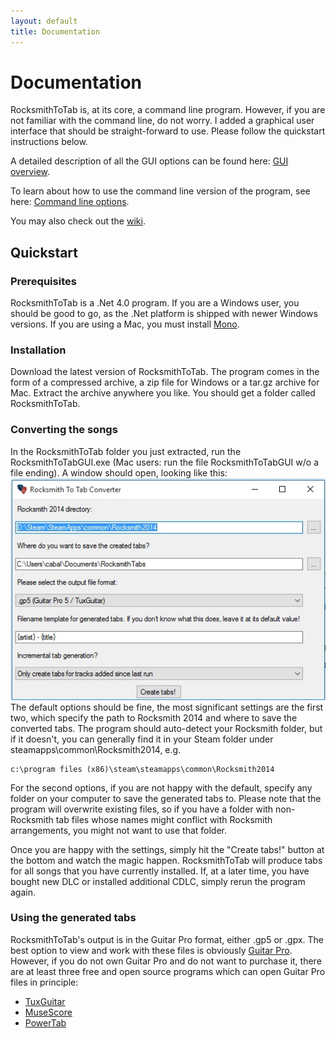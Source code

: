 ```yaml
---
layout: default
title: Documentation
---
```


# Documentation
RocksmithToTab is, at its core, a command line program. However, if you are not familiar with the command line, do not worry. I added a graphical user interface that should be straight-forward to use. Please follow the quickstart instructions below.

A detailed description of all the GUI options can be found here: [GUI overview](/documentation/gui).

To learn about how to use the command line version of the program, see here: [Command line options](/documentation/commandline).

You may also check out the [wiki](https://github.com/fholger/RocksmithToTab/wiki).

## Quickstart

### Prerequisites
RocksmithToTab is a .Net 4.0 program. If you are a Windows user, you should be good to go, as the .Net platform is shipped with newer Windows versions. If you are using a Mac, you must install [Mono](http://www.mono-project.com/download/).

### Installation
Download the latest version of RocksmithToTab. The program comes in the form of a compressed archive, a zip file for Windows or a tar.gz archive for Mac. Extract the archive anywhere you like. You should get a folder called RocksmithToTab.

### Converting the songs
In the RocksmithToTab folder you just extracted, run the RocksmithToTabGUI.exe (Mac users: run the file RocksmithToTabGUI w/o a file ending). A window should open, looking like this:
![The RocksmithToTab GUI](/images/gui_1_0.jpg)
The default options should be fine, the most significant settings are the first two, which specify the path to Rocksmith 2014 and where to save the converted tabs. The program should auto-detect your Rocksmith folder, but if it doesn't, you can generally find it in your Steam folder under steamapps\common\Rocksmith2014, e.g.

    c:\program files (x86)\steam\steamapps\common\Rocksmith2014

For the second options, if you are not happy with the default, specify any folder on your computer to save the generated tabs to. Please note that the program will overwrite existing files, so if you have a folder with non-Rocksmith tab files whose names might conflict with Rocksmith arrangements, you might not want to use that folder.

Once you are happy with the settings, simply hit the "Create tabs!" button at the bottom and watch the magic happen. RocksmithToTab will produce tabs for all songs that you have currently installed. If, at a later time, you have bought new DLC or installed additional CDLC, simply rerun the program again.

### Using the generated tabs
RocksmithToTab's output is in the Guitar Pro format, either .gp5 or .gpx. The best option to view and work with these files is obviously [Guitar Pro](http://www.guitar-pro.com). However, if you do not own Guitar Pro and do not want to purchase it, there are at least three free and open source programs which can open Guitar Pro files in principle:
  
  * [TuxGuitar](http://www.tuxguitar.com.ar)
  * [MuseScore](https://musescore.org)
  * [PowerTab](https://github.com/powertab/powertabeditor/wiki/Power-Tab-Editor-2.0,-Here-at-last!)